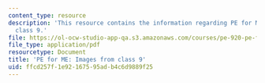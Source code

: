 ```yaml
---
content_type: resource
description: 'This resource contains the information regarding PE for ME: Images from
  class 9.'
file: https://ol-ocw-studio-app-qa.s3.amazonaws.com/courses/pe-920-pe-for-me-spring-2005/ffcd257f1e92167595adb4c6d9889f25_MITPE_920S05_9.pdf
file_type: application/pdf
resourcetype: Document
title: 'PE for ME: Images from class 9'
uid: ffcd257f-1e92-1675-95ad-b4c6d9889f25
---
```

